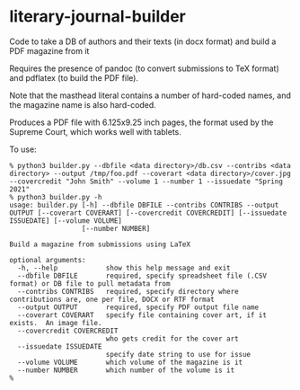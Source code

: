 # literary-journal-builder

Code to take a DB of authors and their texts (in docx format) and build a PDF magazine from it

Requires the presence of pandoc (to convert submissions to TeX format) and pdflatex (to build the PDF file).

Note that the masthead literal contains a number of hard-coded names, and the magazine name is also hard-coded.

Produces a PDF file with 6.125x9.25 inch pages, the format used by the Supreme Court, which works well with tablets.

To use:

```
% python3 builder.py --dbfile <data directory>/db.csv --contribs <data directory> --output /tmp/foo.pdf --coverart <data directory>/cover.jpg --covercredit "John Smith" --volume 1 --number 1 --issuedate "Spring 2021"
% python3 builder.py -h
usage: builder.py [-h] --dbfile DBFILE --contribs CONTRIBS --output OUTPUT [--coverart COVERART] [--covercredit COVERCREDIT] [--issuedate ISSUEDATE] [--volume VOLUME]
                  [--number NUMBER]

Build a magazine from submissions using LaTeX

optional arguments:
  -h, --help            show this help message and exit
  --dbfile DBFILE       required, specify spreadsheet file (.CSV format) or DB file to pull metadata from
  --contribs CONTRIBS   required, specify directory where contributions are, one per file, DOCX or RTF format
  --output OUTPUT       required, specify PDF output file name
  --coverart COVERART   specify file containing cover art, if it exists.  An image file.
  --covercredit COVERCREDIT
                        who gets credit for the cover art
  --issuedate ISSUEDATE
                        specify date string to use for issue
  --volume VOLUME       which volume of the magazine is it
  --number NUMBER       which number of the volume is it
%
```
